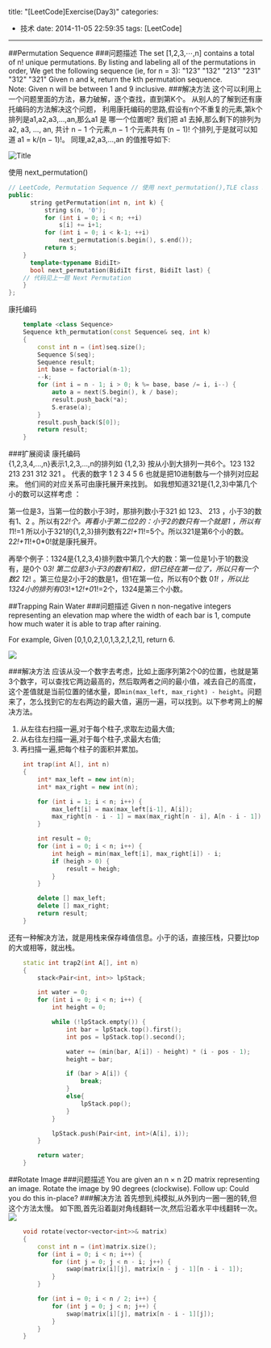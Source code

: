 title: "[LeetCode]Exercise(Day3)"
categories:
  - 技术
date: 2014-11-05 22:59:35
tags: [LeetCode]
---
##Permutation Sequence
###问题描述
The set [1,2,3,⋯,n] contains a total of n! unique permutations.
By listing and labeling all of the permutations in order, We get the following sequence (ie, for n = 3):
  "123"
  "132"
  "213"
  "231"
  "312"
  "321"
Given n and k, return the kth permutation sequence.<br> Note: Given n will be between 1 and 9 inclusive.
###解决方法
这个可以利用上一个问题里面的方法，暴力破解，逐个查找，直到第K个。
从别人的了解到还有康托编码的方法解决这个问题，
利用康托编码的思路,假设有n个不重复的元素,第k个排列是a1,a2,a3,...,an,那么a1 是 哪一个位置呢?
我们把 a1 去掉,那么剩下的排列为 a2, a3, ..., an, 共计 n − 1 个元素,n − 1 个元素共有 (n − 1)! 个排列,于是就可以知道 a1 = k/(n − 1)!。
同理,a2,a3,...,an 的值推导如下:

![](/uploads/2014/11/05/1.png "Title")

使用 next_permutation()
```cpp
// LeetCode, Permutation Sequence // 使用 next_permutation(),TLE class Solution {
public:
      string getPermutation(int n, int k) {
          string s(n, '0');
          for (int i = 0; i < n; ++i)
              s[i] += i+1;
          for (int i = 0; i < k-1; ++i)
              next_permutation(s.begin(), s.end());
          return s;
	}
      template<typename BidiIt>
      bool next_permutation(BidiIt first, BidiIt last) {
	// 代码见上一题 Next Permutation
    }
};
```

康托编码

```cpp
	template <class Sequence>
    Sequence kth_permutation(const Sequence& seq, int k)
    {
        const int n = (int)seq.size();
        Sequence S(seq);
        Sequence result;
        int base = factorial(n-1);
        --k;
        for (int i = n - 1; i > 0; k %= base, base /= i, i--) {
            auto a = next(S.begin(), k / base);
            result.push_back(*a);
            S.erase(a);
        }
        result.push_back(S[0]);
        return result;
    }
```

###扩展阅读
康托编码<br>
{1,2,3,4,...,n}表示1,2,3,...,n的排列如 {1,2,3} 按从小到大排列一共6个。123 132 213 231 312 321 。
代表的数字 1 2 3 4 5 6 也就是把10进制数与一个排列对应起来。
他们间的对应关系可由康托展开来找到。
如我想知道321是{1,2,3}中第几个小的数可以这样考虑 ：

第一位是3，当第一位的数小于3时，那排列数小于321 如 123、 213 ，小于3的数有1、2 。所以有2*2!个。再看小于第二位2的：小于2的数只有一个就是1 ，所以有1*1!=1 所以小于321的{1,2,3}排列数有2*2!+1*1!=5个。所以321是第6个小的数。 2*2!+1*1!+0*0!就是康托展开。

再举个例子：1324是{1,2,3,4}排列数中第几个大的数：第一位是1小于1的数没有，是0个 0*3! 第二位是3小于3的数有1和2，但1已经在第一位了，所以只有一个数2 1*2! 。第三位是2小于2的数是1，但1在第一位，所以有0个数 0*1! ，所以比1324小的排列有0*3!+1*2!+0*1!=2个，1324是第三个小数。


##Trapping Rain Water
###问题描述
Given n non-negative integers representing an elevation map where the width of each bar is 1, compute how much water it is able to trap after raining.

For example, Given [0,1,0,2,1,0,1,3,2,1,2,1], return 6.

![](/uploads/2014/11/05/2.png)

###解决方法
应该从没一个数字去考虑，比如上面序列第2个0的位置，也就是第3个数字，可以查找它两边最高的，然后取两者之间的最小值，减去自己的高度，这个差值就是当前位置的储水量，即`min(max_left, max_right) - height`。问题来了，怎么找到它的左右两边的最大值，遍历一遍，可以找到。以下参考网上的解决方法。

1. 从左往右扫描一遍,对于每个柱子,求取左边最大值;
2. 从右往左扫描一遍,对于每个柱子,求最大右值;
3. 再扫描一遍,把每个柱子的面积并累加。

```cpp
	int trap(int A[], int n)
    {
        int* max_left = new int(n);
        int* max_right = new int(n);

        for (int i = 1; i < n; i++) {
            max_left[i] = max(max_left[i-1], A[i]);
            max_right[n - i - 1] = max(max_right[n - i], A[n - i - 1]);
        }

        int result = 0;
        for (int i = 0; i < n; i++) {
            int heigh = min(max_left[i], max_right[i]) - i;
            if (heigh > 0) {
                result = heigh;
            }
        }

        delete [] max_left;
        delete [] max_right;
        return result;
    }
```

还有一种解决方法，就是用栈来保存峰值信息。小于的话，直接压栈，只要比top的大或相等，就出栈。

```cpp
	static int trap2(int A[], int n)
    {
        stack<Pair<int, int>> lpStack;

        int water = 0;
        for (int i = 0; i < n; i++) {
            int height = 0;

            while (!lpStack.empty()) {
                int bar = lpStack.top().first();
                int pos = lpStack.top().second();

                water += (min(bar, A[i]) - height) * (i - pos - 1);
                height = bar;

                if (bar > A[i]) {
                    break;
                }
                else{
                    lpStack.pop();
                }
            }

            lpStack.push(Pair<int, int>(A[i], i));
        }

        return water;
    }
```

##Rotate Image
###问题描述
You are given an n × n 2D matrix representing an image. Rotate the image by 90 degrees (clockwise).
Follow up: Could you do this in-place?
###解决方法
首先想到,纯模拟,从外到内一圈一圈的转,但这个方法太慢。
  如下图,首先沿着副对角线翻转一次,然后沿着水平中线翻转一次。
![](/uploads/2014/11/05/3.png)

```cpp
	void rotate(vector<vector<int>>& matrix)
    {
        const int n = (int)matrix.size();
        for (int i = 0; i < n; i++) {
            for (int j = 0; j < n - i; j++) {
                swap(matrix[i][j], matrix[n - j - 1][n - i - 1]);
            }
        }

        for (int i = 0; i < n / 2; i++) {
            for (int j = 0; j < n; j++) {
                swap(matrix[i][j], matrix[n - i - 1][j]);
            }
        }
    }
```